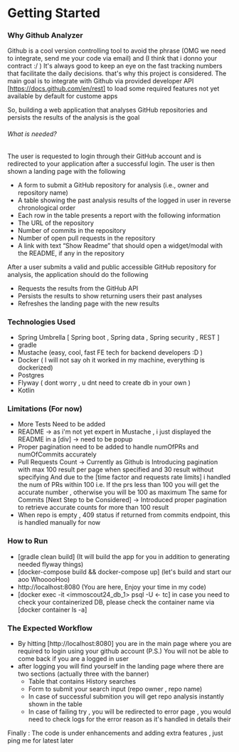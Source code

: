 # Getting Started

### Why Github Analyzer

Github is a cool version controlling tool to avoid the phrase (OMG we need to integrate, send me your code via email) and (I think that i donno your contract :/ )
It's always good to keep an eye on the fast tracking numbers that facilitate the daily decisions. that's why
this project is considered.
The main goal is to integrate with Github via provided developer API [https://docs.github.com/en/rest] to load some required features not yet available by default for custome apps

So, building a web application that analyses GitHub repositories and
persists the results of the analysis is the goal

###### What is needed?
The user is requested to login through their GitHub account and is redirected to your
application after a successful login. The user is then shown a landing page with the following

* A form to submit a GitHub repository for analysis (i.e., owner and
repository name)
* A table showing the past analysis results of the logged in user in reverse
chronological order
* Each row in the table presents a report with the following information
* The URL of the repository
* Number of commits in the repository
* Number of open pull requests in the repository
* A link with text “Show Readme” that should open a widget/modal with
the README, if any in the repository

After a user submits a valid and public accessible GitHub repository for analysis, the
application should do the following

* Requests the results from the GitHub API
* Persists the results to show returning users their past analyses
* Refreshes the landing page with the new results

### Technologies Used
* Spring Umbrella [ Spring boot , Spring data , Spring security , REST ]
* gradle 
* Mustache (easy, cool, fast FE tech for backend developers :D )
* Docker ( I will not say oh it worked in my machine, everything is dockerized)
* Postgres
* Flyway ( dont worry , u dnt need to create db in your own )
* Kotlin
### Limitations (For now)
* More Tests Need to be added
* README -> as i'm not yet expert in Mustache , i just displayed the README in a [div] -> need to be popup
* Proper pagination need to be added to handle numOfPRs and numOfCommits accurately
* Pull Requests Count -> Currently as Github is Introducing pagination with max 100 result per page when specified and 30 result without specifying
                         And due to the [time factor and requests rate limits] i handled the num of PRs within 100
                         i.e. If the prs less than 100 you will get the accurate number , otherwise you will be 100 as maximum
                         The same for Commits
                         [Next Step to be Considered] -> Introduced proper pagination to retrieve accurate counts for more than 100 result
* When repo is empty , 409 status if returned from commits endpoint, this is handled manually for now
### How to Run
* [gradle clean build] (It will build the app for you in addition to generating needed flyway things)
* [docker-compose build && docker-compose up] (let's build and start our aoo WhooooHoo)
* http://localhost:8080 (You are here, Enjoy your time in my code)
* [docker exec -it <immoscout24_db_1> psql -U <- tc] in case you need to check your containerized DB, please check the container name via  [docker container ls -a]  
### The Expected Workflow
* By hitting [http://localhost:8080] you are in the main page where you are required to login using your github account
 (P.S.) You will not be able to come back if you are a logged in user
* after logging you will find yourself in the landing page where there are two sections (actually three with the banner)
   - Table that contains History searches
   - Form to submit your search input (repo owner , repo name)
   - In case of successful submition you will get repo analysis instantly shown in the table
   - In case of failing try , you will be redirected to error page , you would need to check logs for the error reason as it's handled in details their   
   
Finally : The code is under enhancements and adding extra features , just ping me for latest later
